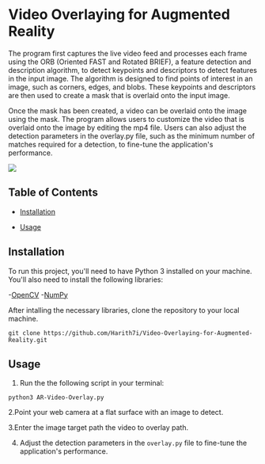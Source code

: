 #  Video Overlaying for Augmented Reality
The program first captures the live video feed and processes each frame using the ORB (Oriented FAST and Rotated BRIEF), a feature detection and description algorithm, to detect keypoints and descriptors to detect features in the input image. The algorithm is designed to find points of interest in an image, such as corners, edges, and blobs. These keypoints and descriptors are then used to create a mask that is overlaid onto the input image.

Once the mask has been created, a video can be overlaid onto the image using the mask. The program allows users to customize the video that is overlaid onto the image by editing the mp4 file. Users can also adjust the detection parameters in the overlay.py file, such as the minimum number of matches required for a detection, to fine-tune the application's performance.
  
![](https://github.com/Harith7i/Video-Overlaying-for-Augmented-Reality/blob/main/demo.gif)
 
## Table of Contents

- [Installation](#installation) 

- [Usage](#usage)


## Installation
To run this project, you'll need to have Python 3 installed on your machine. You'll also need to install the following libraries:

-[OpenCV](https://opencv.org/)
-[NumPy](https://numpy.org/)

After intalling the necessary libraries, clone the repository to your local machine.
```
git clone https://github.com/Harith7i/Video-Overlaying-for-Augmented-Reality.git
```
## Usage
1. Run the the following script in your terminal:
```
python3 AR-Video-Overlay.py
```

2.Point your web camera at a flat surface with an image to detect. 


3.Enter the image target path the video to overlay path.


4. Adjust the detection parameters in the `overlay.py` file to fine-tune the application's performance.




